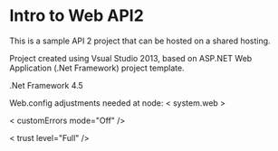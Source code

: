 # Intro to Web API2
This is a sample API 2 project that can be hosted on a shared hosting. 

Project created using Vsual Studio 2013, based on ASP.NET Web Application (.Net Framework) project template.

.Net Framework 4.5

Web.config adjustments needed at node: 
< system.web >


<  customErrors mode="Off"  />

< trust level="Full" />

